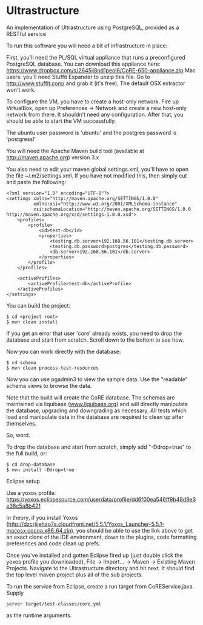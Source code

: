 Ultrastructure
==============

An implementation of Ultrastructure using PostgreSQL, provided as a RESTful service

To run this software you will need a bit of infrastructure in place:

First, you'll need the PL/SQL virtual appliance that runs a preconfigured PostgreSQL database.
You can download this appliance here: https://www.dropbox.com/s/2645ji8nd1peol6/CoRE-650-appliance.zip
Mac users: you'll need Stuffit Expander to unzip this file. Go to http://www.stuffit.com/ and grab it (it's free). The default OSX extractor won't work.

To configure the VM, you have to create a host-only network. Fire up VirtualBox, open up Preferences -> Network and create a new host-only network from there. It shouldn't need any configuration. After that, you should be able to start the VM successfully. 

The ubuntu user password is 'ubuntu' and the postgres password is 'postgress!'
    
You will need the Apache Maven build tool (available at http://maven.apache.org) version 3.x


You also need to edit your maven global settings.xml, you'll have to open the file ~/.m2/settings.xml.  If
you have not modified this, then simply cut and paste the following:

    <?xml version="1.0" encoding="UTF-8"?>
    <settings xmlns="http://maven.apache.org/SETTINGS/1.0.0"
              xmlns:xsi="http://www.w3.org/2001/XMLSchema-instance"
              xsi:schemaLocation="http://maven.apache.org/SETTINGS/1.0.0 http://maven.apache.org/xsd/settings-1.0.0.xsd">
        <profiles>
            <profile>
                <id>test-db</id>
                <properties>
                    <testing.db.server>192.168.56.101</testing.db.server>
                    <testing.db.password>postgres</testing.db.password>
                    <db.server>192.168.56.101</db.server>
                </properties>
            </profile>
        </profiles>
        
        <activeProfiles>
            <activeProfile>test-db</activeProfile>
        </activeProfiles>
    </settings>

You can build the project:

    $ cd <project root>
    $ mvn clean install

If you get an error that user 'core' already exists, you need to drop the database and start from scratch. Scroll down to the bottom to see how.

Now you can work directly with the database:

    $ cd schema
    $ mvn clean process-test-resources

Now you can use pgadmin3 to view the sample data.  Use the "readable" schema views to browse the data.

Note that the build will create the CoRE database.  The schemas are maintained via liquibase (www.liquibase.org)
and will directly manipulate the database, upgrading and downgrading as necessary.  All tests
which load and manipulate data in the database are required to clean up after themselves.

So, word.

To drop the database and start from scratch, simply add "-Ddrop=true" to the full build, or:

    $ cd drop-database
    $ mvn install -Ddrop=true
    
Eclipse setup

Use a yoxos profile: https://yoxos.eclipsesource.com/userdata/profile/dd6f00ea546ff9b48d9e3e38c5a8b421

In theory, if you install Yoxos (http://dzcriijehao7a.cloudfront.net/5.5.1/Yoxos_Launcher-5.5.1-macosx.cocoa.x86_64.zip), you should be able to use the link above to get an exact clone of the IDE environment, down to the plugins, code formatting preferences and code clean up prefs.

Once you've installed and gotten Eclipse fired up (just double click the yoxos profile you downloaded), File -> Import... -> Maven -> Existing Maven Projects. Navigate to the Ultrastructure directory and hit next. It should find the top level maven project plus all of the sub projects.

To run the service from Eclipse, create a run target from CoREService.java. Supply 
    
    server target/test-classes/core.yml 
    
as the runtime arguments.

